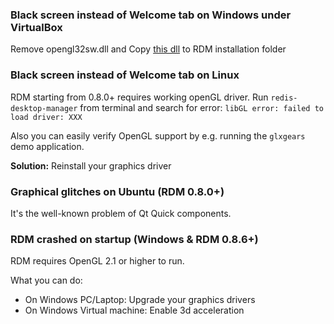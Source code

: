 ### Black screen instead of Welcome tab on Windows under VirtualBox
Remove opengl32sw.dll and Copy [this dll](https://github.com/uglide/RedisDesktopManager/blob/5f99aa22aa84dc55b5c9858de28d68facd1c58b7/build/windows/installer/resources/rdp_fix/opengl32.dll) to RDM installation folder

### Black screen instead of Welcome tab on Linux
RDM starting from 0.8.0+ requires working openGL driver. Run `redis-desktop-manager` from terminal and search for error:
`libGL error: failed to load driver: XXX`

Also you can easily verify OpenGL support by e.g. running the `glxgears` demo application.

**Solution:** Reinstall your graphics driver

### Graphical glitches on Ubuntu (RDM 0.8.0+)
It's the well-known problem of Qt Quick components.

### RDM crashed on startup (Windows & RDM 0.8.6+)
RDM requires OpenGL 2.1 or higher to run. 

What you can do:
* On Windows PC/Laptop: Upgrade your graphics drivers
* On Windows Virtual machine: Enable 3d acceleration 
